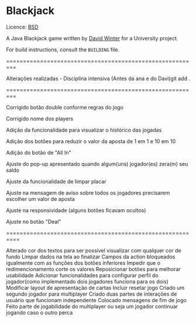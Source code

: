 Blackjack
=========

Licence: [BSD](http://creativecommons.org/licenses/BSD/)

A Java Blackjack game written by [David Winter](http://davidwinter.me.uk) for a University project.

For build instructions, consult the `BUILDING` file.

=========================================================

Alterações realizadas - Disciplina intensiva (Antes da ana e do Davi)git add .


=========================================================

Corrigido botão double conforme regras do jogo 

Corrigido nome dos players 

Adição da funcionalidade para visualizar o histórico das jogadas 

Adição dos botões para reduzir o valor da aposta de 1 em 1 e 10 em 10 

Adição do botão de "All In" 

Ajuste do pop-up apresentado quando algum(uns) jogador(es) zera(m) seu saldo 

Ajuste da funcionalidade de limpar placar 

Ajuste na mensagem de aviso sobre todos os jogadores precisarem escolher um valor de aposta 

Ajuste na responsividade (alguns botões ficavam ocultos) 

Ajuste no botão "Deal"

==========================================================


Alterado cor dos textos para ser possível visualizar com qualquer cor de fundo
Limpar dados na tela ao finalizar
Campos da action bloqueados igualmente com as funções dos botões inferiores
Impedir que o redimencionamento corte os valores
Reposicionar botões para melhorar usabilidade
Adicionar funcionalidades para configurar perfil do jogador(como implementado dois jogadores funciona para os dois)
Modificar layout de apresentação de cartas
Incluir resetar jogo
Criado um segundo jogador para multiplayer
Criado duas partes de interações de usuário que funcionam independente
Colocado mensagens de fim de jogo
Feito parte de jogabilidade do multiplayer ou seja um jogador continuar jogando caso o outro perca
